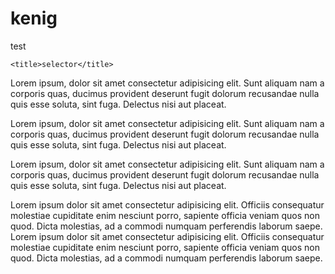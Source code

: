 # kenig
test
<!DOCTYPE html>
<html lang="en">

<head>
    <meta charset="UTF-8">

    <title>selector</title>
</head>

<body>
    <p> Lorem ipsum, dolor sit amet consectetur adipisicing elit. Sunt aliquam nam a corporis quas, ducimus provident
        deserunt fugit dolorum recusandae nulla quis esse soluta, sint fuga. Delectus nisi aut placeat.
    </p>
    <p> Lorem ipsum, dolor sit amet consectetur adipisicing elit. Sunt aliquam nam a corporis quas, ducimus provident
        deserunt fugit dolorum recusandae nulla quis esse soluta, sint fuga. Delectus nisi aut placeat.
    </p>
    <p> Lorem ipsum, dolor sit amet consectetur adipisicing elit. Sunt aliquam nam a corporis quas, ducimus provident
        deserunt fugit dolorum recusandae nulla quis esse soluta, sint fuga. Delectus nisi aut placeat.
    </p>
    <div> Lorem ipsum dolor sit amet consectetur adipisicing elit. Officiis consequatur molestiae cupiditate enim nesciunt porro, sapiente officia veniam quos non quod. Dicta molestias, ad a commodi numquam perferendis laborum saepe.
    </div>
    <div> Lorem ipsum dolor sit amet consectetur adipisicing elit. Officiis consequatur molestiae cupiditate enim nesciunt porro, sapiente officia veniam quos non quod. Dicta molestias, ad a commodi numquam perferendis laborum saepe.
    </div>
</body>

</html>
